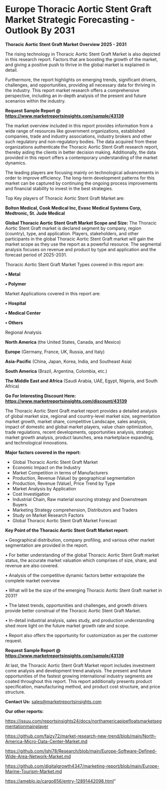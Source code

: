 # Europe Thoracic Aortic Stent Graft Market Strategic Forecasting - Outlook By 2031

<Strong> Thoracic Aortic Stent Graft Market Overview 2025 - 2031</strong>

The rising technology in Thoracic Aortic Stent Graft Market is also depicted in this research report. Factors that are boosting the growth of the market, and giving a positive push to thrive in the global market is explained in detail.

Furthermore, the report highlights on emerging trends, significant drivers, challenges, and opportunities, providing all necessary data for thriving in the industry. This report market research offers a comprehensive perspective, including an in-depth analysis of the present and future scenarios within the industry.

<strong>Request Sample Report @ <a href=https://www.marketreportsinsights.com/sample/43139>https://www.marketreportsinsights.com/sample/43139</a></strong>

The market overview included in this report provides information from a wide range of resources like government organizations, established companies, trade and industry associations, industry brokers and other such regulatory and non-regulatory bodies. The data acquired from these organizations authenticate the Thoracic Aortic Stent Graft research report, thereby aiding the clients in better decision making. Additionally, the data provided in this report offers a contemporary understanding of the market dynamics.

The leading players are focusing mainly on technological advancements in order to improve efficiency. The long-term development patterns for this market can be captured by continuing the ongoing process improvements and financial stability to invest in the best strategies.

Top Key players of Thoracic Aortic Stent Graft Market are:

<strong>Bolton Medical, Cook Medical Inc, Evasc Medical Systems Corp, Medtronic, St. Jude Medical</strong>

<strong><b>Global Thoracic Aortic Stent Graft Market Scope and Size:</b></strong>
The Thoracic Aortic Stent Graft market is declared segment by company, region (country), type, and application. Players, stakeholders, and other participants in the global Thoracic Aortic Stent Graft market will gain the market scope as they use the report as a powerful resource. The segmental analysis focuses on revenue and product by type and application and the forecast period of 2025-2031.

Thoracic Aortic Stent Graft Market Types covered in this report are:

<strong>•  Metal

•  Polymer</strong>

Market Applications covered in this report are:

<strong>•  Hospital

•  Medical Center

•  Others</strong> 

Regional Analysis

<strong>North America</strong> (the United States, Canada, and Mexico)

<strong>Europe</strong> (Germany, France, UK, Russia, and Italy)

<strong>Asia-Pacific</strong> (China, Japan, Korea, India, and Southeast Asia)

<strong>South America</strong> (Brazil, Argentina, Colombia, etc.)

<strong>The Middle East and Africa</strong> (Saudi Arabia, UAE, Egypt, Nigeria, and South Africa)

<strong>Go For Interesting Discount Here: <a href=https://www.marketreportsinsights.com/discount/43139>https://www.marketreportsinsights.com/discount/43139</a></strong>

The Thoracic Aortic Stent Graft market report provides a detailed analysis of global market size, regional and country-level market size, segmentation market growth, market share, competitive Landscape, sales analysis, impact of domestic and global market players, value chain optimization, trade regulations, recent developments, opportunities analysis, strategic market growth analysis, product launches, area marketplace expanding, and technological innovations.

<strong><b>Major factors covered in the report:</b></strong>
<ul>
  <li>Global Thoracic Aortic Stent Graft Market </li>
  <li>Economic Impact on the Industry</li>
  <li>Market Competition in terms of Manufacturers</li>
  <li>Production, Revenue (Value) by geographical segmentation</li>
  <li>Production, Revenue (Value), Price Trend by Type</li>
  <li>Market Analysis by Application</li>
  <li>Cost Investigation</li>
  <li>Industrial Chain, Raw material sourcing strategy and Downstream Buyers</li>
  <li>Marketing Strategy comprehension, Distributors and Traders</li>
  <li>Study on Market Research Factors</li>
  <li>Global Thoracic Aortic Stent Graft Market Forecast</li>
</ul>

<strong><b>Key Point of the Thoracic Aortic Stent Graft Market report:</b></strong>

• Geographical distribution, company profiling, and various other market segmentation are provided in the report.

• For better understanding of the global Thoracic Aortic Stent Graft market status, the accurate market valuation which comprises of size, share, and revenue are also covered.

• Analysis of the competitive dynamic factors better extrapolate the complete market overview

• What will be the size of the emerging Thoracic Aortic Stent Graft market in 2031?

• The latest trends, opportunities and challenges, and growth drivers provide better construal of the Thoracic Aortic Stent Graft Market.

• In-detail industrial analysis, sales study, and production understanding shed more light on the future market growth rate and scope.

• Report also offers the opportunity for customization as per the customer request.

<strong>Request Sample Report @ <a href=https://www.marketreportsinsights.com/sample/43139>https://www.marketreportsinsights.com/sample/43139</a></strong>

At last, the Thoracic Aortic Stent Graft Market report includes investment come analysis and development trend analysis. The present and future opportunities of the fastest growing international industry segments are coated throughout this report. This report additionally presents product specification, manufacturing method, and product cost structure, and price structure.

<strong>Contact Us:</strong>
sales@marketreportsinsights.com

<strong>Our other reports:</strong>

<a href=https://issuu.com/reportsinsights24/docs/northamericapipefloatsmarketsegmentationmainplayer>https://issuu.com/reportsinsights24/docs/northamericapipefloatsmarketsegmentationmainplayer</a>

<a href=https://github.com/faizy72/market-research-new-trend/blob/main/North-America-Micro-Data-Center-Market.md>https://github.com/faizy72/market-research-new-trend/blob/main/North-America-Micro-Data-Center-Market.md</a>

<a href=https://github.com/Ishi78/Research/blob/main/Europe-Software-Defined-Wide-Area-Network-Market.md>https://github.com/Ishi78/Research/blob/main/Europe-Software-Defined-Wide-Area-Network-Market.md</a>

<a href=https://github.com/digitalgrowth4347/marketing-report/blob/main/Europe-Marine-Tourism-Market.md>https://github.com/digitalgrowth4347/marketing-report/blob/main/Europe-Marine-Tourism-Market.md</a>

<a href=https://ameblo.jp/cargo656/entry-12891442098.html>https://ameblo.jp/cargo656/entry-12891442098.html</a>"
